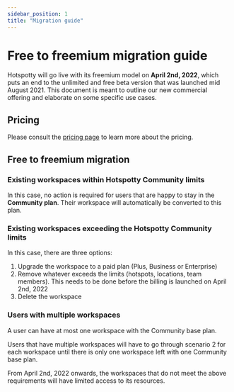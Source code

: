 ```yaml
---
sidebar_position: 1
title: "Migration guide"
---
```


# Free to freemium migration guide

Hotspotty will go live with its freemium model on **April 2nd, 2022**, which puts an end to the unlimited and free beta version that was launched mid August 2021. This document is meant to outline our new commercial offering and elaborate on some specific use cases.

## Pricing

Please consult the [pricing page](./pricing.md) to learn more about the pricing.

## Free to freemium migration

### Existing workspaces within Hotspotty Community limits

In this case, no action is required for users that are happy to stay in the **Community plan**. Their workspace will automatically be converted to this plan.

### Existing workspaces exceeding the Hotspotty Community limits

In this case, there are three options:

1. Upgrade the workspace to a paid plan (Plus, Business or Enterprise)
2. Remove whatever exceeds the limits (hotspots, locations, team members). This needs to be done before the billing is launched on April 2nd, 2022
3. Delete the workspace

### Users with multiple workspaces

A user can have at most one workspace with the Community base plan.

Users that have multiple workspaces will have to go through scenario 2 for each workspace until there is only one workspace left with one Community base plan.

From April 2nd, 2022 onwards, the workspaces that do not meet the above requirements will have limited access to its resources.
